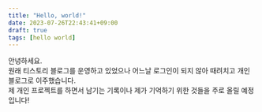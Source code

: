 ```yaml
---
title: "Hello, world!"
date: 2023-07-26T22:43:41+09:00
draft: true
tags: [hello world]
---
```


안녕하세요.   
원래 티스토리 블로그를 운영하고 있었으나 어느날 로그인이 되지 않아 때려치고 개인 블로그로 이주했습니다.   
제 개인 프로젝트를 하면서 남기는 기록이나 제가 기억하기 위한 것들을 주로 올릴 예정입니다!